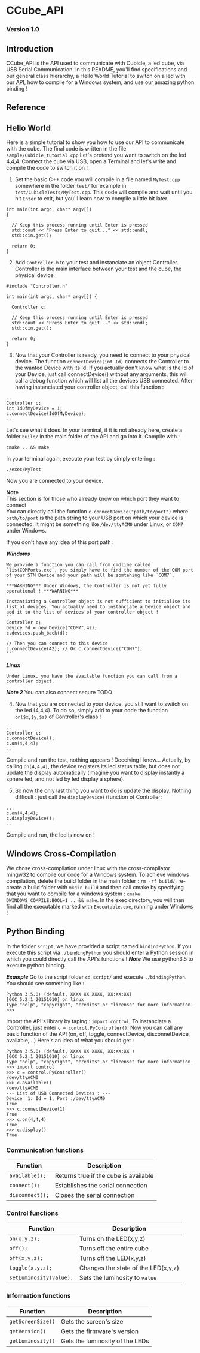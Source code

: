 # CCube_API


### Version 1.0


## Introduction
CCube_API is the API used to communicate with Cubicle, a led cube, via USB Serial Communication.
In this README, you'll find specifications and our general class hierarchy, a Hello World Tutorial to switch on a led with our API, how to compile for a Windows system, and use our amazing python binding !

## Reference

## Hello World
Here is a simple tutorial to show you how to use our API to communicate with the cube. The final code is written in the file `sample/Cubicle_tutorial.cpp`
Let's pretend you want to switch on the led 4,4,4. 
Connect the cube via USB, open a Terminal and let's write and compile the code to switch it on !

1. Set the basic C++ code you will compile in a file named `MyTest.cpp` somewhere in the folder `test/` for example in `test/CubicleTests/MyTest.cpp`. This code will compile and wait until you hit `Enter` to exit, but you'll learn how to compile a little bit later.
  ```
int main(int argc, char* argv[]) 
{

    // Keep this process running until Enter is pressed
    std::cout << "Press Enter to quit..." << std::endl;
    std::cin.get();

    return 0;
}
  ```
    
2. Add `Controller.h` to your test and instanciate an object Controller. 
   Controller is the main interface between your test and the cube, the physical device.

  ```
#include "Controller.h"

int main(int argc, char* argv[]) {

    Controller c;
    
    // Keep this process running until Enter is pressed
    std::cout << "Press Enter to quit..." << std::endl;
    std::cin.get();

    return 0;
}
  ```


3. Now that your Controller is ready, you need to connect to your physical device. The function `connectDevice(int Id)` connects the Controller to the wanted Device with its Id. If you actually don't know what is the Id of your Device, just call connectDevice() without any arguments, this will call a debug function which will list all the devices USB connected. After having instanciated your controller object, call this function :
  ```
...
Controller c;
int IdOfMyDevice = 1;
c.connectDevice(IdOfMyDevice);
...
  ```
  Let's see what it does. In your terminal, if it is not already here, create a folder `build/` in the main folder of the API and go into it. Compile with :
  ```
cmake .. && make
  ```
  
  In your terminal again, execute your test by simply entering : 
  ```
./exec/MyTest
  ```
  Now you are connected to your device. <br />
  
  **Note** <br />
  This section is for those who already know on which port they want to connect <br />
  You can directly call the function `c.connectDevice("path/to/port")` where `path/to/port` is the path string to your USB port on which your device is connected. It might be something like `/dev/ttyACM0` under Linux, or `COM7` under Windows.
  
  If you don't have any idea of this port path : 
  
  ***Windows***
    
    We provide a function you can call from cmdline called `listCOMPorts.exe`, you simply have to find the number of the COM port of your STM Device and your path will be somtehing like `COM7`.
    
    ***WARNING*** Under Windows, the Controller is not yet fully operational ! ***WARNING***
    
    Instantiating a Controller object is not sufficient to initialise its list of devices. You actually need to instanciate a Device object and add it to the list of devices of your controller object !
    ```
    Controller c;
    Device *d = new Device("COM7",42);
    c.devices.push_back(d);
    
    // Then you can connect to this device
    c.connectDevice(42); // Or c.connectDevice("COM7");
    ```
    
  ***Linux***
    
    Under Linux, you have the available function you can call from a controller object.

  ***Note 2***
    You can also connect secure TODO
    
4. Now that you are connected to your device, you still want to switch on the led (4,4,4). To do so, simply add to your code the function `on($x,$y,$z)` of Controller's class !
  ```
...
Controller c;
c.connectDevice();
c.on(4,4,4);
...
  ```
Compile and run the test, nothing appears ! Deceiving I know... Actually, by calling `on(4,4,4)`, the device registers its led status table, but does not update the display automatically (imagine you want to display instantly a sphere led, and not led by led display a sphere).

5. So now the only last thing you want to do is update the display. Nothing difficult : just call the `displayDevice()`function of Controller:
  ```
...
c.on(4,4,4);
c.displayDevice();
...
  ```
Compile and run, the led is now on ! 

## Windows Cross-Compilation

  We chose cross-compilation under linux with the cross-compilator mingw32 to compile our code for a Windows system. 
  To achieve windows compilation, delete the build folder in the main folder : `rm -rf build/`, re-create a build folder with `mkdir build` and then call cmake by specifying that you want to compile for a windows system : `cmake DWINDOWS_COMPILE:BOOL=1 .. && make`.
  In the exec directory, you will then find all the executable marked with `Executable.exe`, running under Windows !

## Python Binding

  In the folder `script`, we have provided a script named `bindindPython`. If you execute this script via `./bindingPython` you should enter a Python session in which you could directly call the API's functions !
  ***Note*** We use python3.5 to execute python binding.
  
  ***Example***
  Go to the script folder `cd script/` and execute `./bindingPython`. You should see something like :
  
  ```
  Python 3.5.0+ (default, XXXX XX XXXX, XX:XX:XX) 
[GCC 5.2.1 20151010] on linux
Type "help", "copyright", "credits" or "license" for more information.
>>>
  ```
  
  Import the API's library by taping : `import control`.
  To instanciate a Controller, just enter `c = control.PyController()`.
  Now you can call any basic function of the API (on, off, toggle, connectDevice, disconnetDevice, available,...)
  Here's an idea of what you should get :
  
  ```
  Python 3.5.0+ (default, XXXX XX XXXX, XX:XX:XX ) 
[GCC 5.2.1 20151010] on linux
Type "help", "copyright", "credits" or "license" for more information.
>>> import control
>>> c = control.PyController()
/dev/ttyACM0
>>> c.available()
/dev/ttyACM0
--- List of USB Connected Devices : ---
Device  1: Id = 1, Port :/dev/ttyACM0
True
>>> c.connectDevice(1)
True
>>> c.on(4,4,4)
True
>>> c.display()
True

  ```

### Communication functions

Function | Description
--- | ---
`available();` | Returns true if the cube is available
`connect();` | Establishes the serial connection
`disconnect();` | Closes the serial connection


### Control functions

Function | Description
--- | ---
`on(x,y,z);` | Turns on the LED(x,y,z)
`off();` | Turns off the entire cube
`off(x,y,z);` | Turns off the LED(x,y,z)
`toggle(x,y,z);` | Changes the state of the LED(x,y,z)
`setLuminosity(value);` | Sets the luminosity to `value`


### Information functions

Function | Description
--- | ---
`getScreenSize()` | Gets the screen's size
`getVersion()` | Gets the firmware's version
`getLuminosity()` | Gets the luminosity of the LEDs


